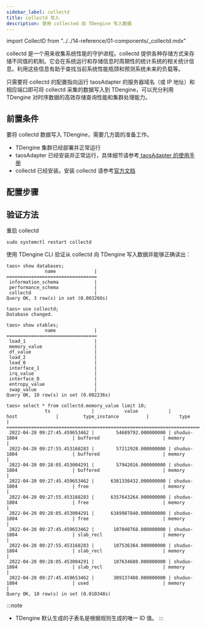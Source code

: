 ```yaml
---
sidebar_label: collectd
title: collectd 写入
description: 使用 collected 向 TDengine 写入数据
---
```


import CollectD from "../../14-reference/01-components/_collectd.mdx"

collectd 是一个用来收集系统性能的守护进程。collectd 提供各种存储方式来存储不同值的机制。它会在系统运行和存储信息时周期性的统计系统的相关统计信息。利用这些信息有助于查找当前系统性能瓶颈和预测系统未来的负载等。

只需要将 collectd 的配置指向运行 taosAdapter 的服务器域名（或 IP 地址）和相应端口即可将 collectd 采集的数据写入到 TDengine，可以充分利用 TDengine 对时序数据的高效存储查询性能和集群处理能力。

## 前置条件

要将 collectd 数据写入 TDengine，需要几方面的准备工作。
- TDengine 集群已经部署并正常运行
- taosAdapter 已经安装并正常运行，具体细节请参考[ taosAdapter 的使用手册](../../../reference/components/taosadapter)
- collectd 已经安装。安装 collectd 请参考[官方文档](https://collectd.org/download.shtml)

## 配置步骤
<CollectD />

## 验证方法

重启 collectd 

```
sudo systemctl restart collectd
```

使用 TDengine CLI 验证从 collectd 向 TDengine 写入数据并能够正确读出：

```
taos> show databases;
              name              |
=================================
 information_schema             |
 performance_schema             |
 collectd                       |
Query OK, 3 row(s) in set (0.003266s)

taos> use collectd;
Database changed.

taos> show stables;
              name              |
=================================
 load_1                         |
 memory_value                   |
 df_value                       |
 load_2                         |
 load_0                         |
 interface_1                    |
 irq_value                      |
 interface_0                    |
 entropy_value                  |
 swap_value                     |
Query OK, 10 row(s) in set (0.002236s)

taos> select * from collectd.memory_value limit 10;
              ts               |           value           |              host              |         type_instance          |           type           |
=========================================================================================================================================================
 2022-04-20 09:27:45.459653462 |        54689792.000000000 | shuduo-1804                    | buffered                       | memory                   |
 2022-04-20 09:27:55.453168283 |        57212928.000000000 | shuduo-1804                    | buffered                       | memory                   |
 2022-04-20 09:28:05.453004291 |        57942016.000000000 | shuduo-1804                    | buffered                       | memory                   |
 2022-04-20 09:27:45.459653462 |      6381330432.000000000 | shuduo-1804                    | free                           | memory                   |
 2022-04-20 09:27:55.453168283 |      6357643264.000000000 | shuduo-1804                    | free                           | memory                   |
 2022-04-20 09:28:05.453004291 |      6349987840.000000000 | shuduo-1804                    | free                           | memory                   |
 2022-04-20 09:27:45.459653462 |       107040768.000000000 | shuduo-1804                    | slab_recl                      | memory                   |
 2022-04-20 09:27:55.453168283 |       107536384.000000000 | shuduo-1804                    | slab_recl                      | memory                   |
 2022-04-20 09:28:05.453004291 |       107634688.000000000 | shuduo-1804                    | slab_recl                      | memory                   |
 2022-04-20 09:27:45.459653462 |       309137408.000000000 | shuduo-1804                    | used                           | memory                   |
Query OK, 10 row(s) in set (0.010348s)
```

:::note

- TDengine 默认生成的子表名是根据规则生成的唯一 ID 值。
:::
